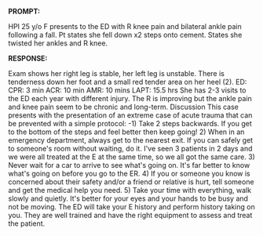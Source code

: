 **PROMPT:**

HPI 25 y/o F presents to the ED with R knee pain and bilateral ankle pain following a fall. Pt states she fell down x2 steps onto cement. States she twisted her ankles and R knee.

**RESPONSE:**

  Exam shows her right leg is stable, her left leg is unstable. There is tenderness down her foot and a small red tender area on her heel (2).  ED:  CPR: 3 min  ACR: 10 min  AMR: 10 mins  LAPT: 15.5 hrs  She has 2-3 visits to the ED each year with different injury. The R is improving but the ankle pain and knee pain seem to be chronic and long-term.  Discussion  This case presents with the presentation of an extreme case of acute trauma that can be prevented with a simple protocol:  -1) Take 2 steps backwards. If you get to the bottom of the steps and feel better then keep going!  2) When in an emergency department, always get to the nearest exit. If you can safely get to someone's room without waiting, do it. I've seen 3 patients in 2 days and we were all treated at the E at the same time, so we all got the same care.  3) Never wait for a car to arrive to see what's going on. It's far better to know what's going on before you go to the ER.  4) If you or someone you know is concerned about their safety and/or a friend or relative is hurt, tell someone and get the medical help you need.  5) Take your time with everything, walk slowly and quietly. It's better for your eyes and your hands to be busy and not be moving.  The ED will take your E history and perform history taking on you. They are well trained and have the right equipment to assess and treat the patient.
